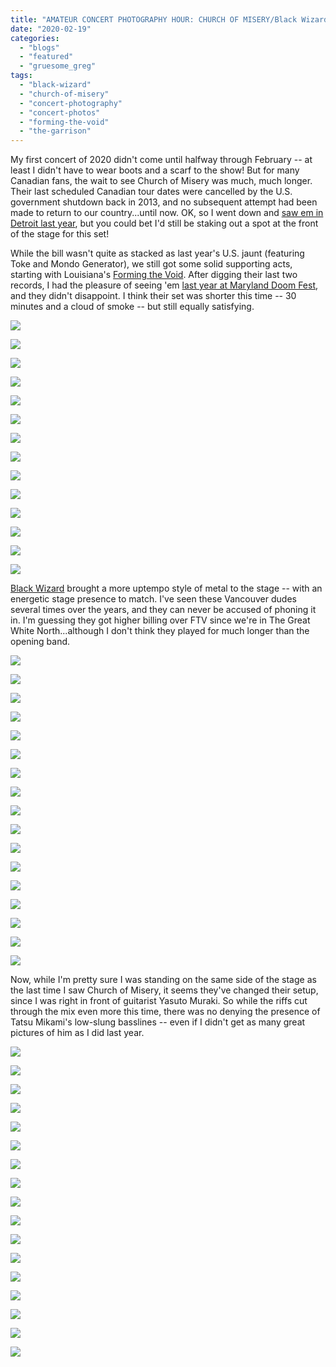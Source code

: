 ```yaml
---
title: "AMATEUR CONCERT PHOTOGRAPHY HOUR: CHURCH OF MISERY/Black Wizard/Forming the Void @ The Garrison, February 18, 2020"
date: "2020-02-19"
categories: 
  - "blogs"
  - "featured"
  - "gruesome_greg"
tags: 
  - "black-wizard"
  - "church-of-misery"
  - "concert-photography"
  - "concert-photos"
  - "forming-the-void"
  - "the-garrison"
---
```


My first concert of 2020 didn't come until halfway through February -- at least I didn't have to wear boots and a scarf to the show! But for many Canadian fans, the wait to see Church of Misery was much, much longer. Their last scheduled Canadian tour dates were cancelled by the U.S. government shutdown back in 2013, and no subsequent attempt had been made to return to our country...until now. OK, so I went down and [saw em in Detroit last year](https://hellbound.ca/2019/05/amateur-concert-photography-hour-church-of-misery-mondo-generator-toke-the-sanctuary-detroit-may-25-2019/), but you could bet I'd still be staking out a spot at the front of the stage for this set!

While the bill wasn't quite as stacked as last year's U.S. jaunt (featuring Toke and Mondo Generator), we still got some solid supporting acts, starting with Louisiana's [Forming the Void](https://formingthevoid.com/). After digging their last two records, I had the pleasure of seeing 'em [last year at Maryland Doom Fest](https://hellbound.ca/2019/06/maryland-doom-fest-2019-photos-saturday-june-22/), and they didn't disappoint. I think their set was shorter this time -- 30 minutes and a cloud of smoke -- but still equally satisfying.

![](https://lh3.googleusercontent.com/WMaRGSHnC0JvD09GsoBGLObvh1ZhuQOhKx6Q6gRxLYCtLVKeY6EToJFmn1FGoS1IKV2SosCIGeCrzM10MMYdPyzTAJLRAF4bghlWo6SvcXHLyvlvUM0TuC1HgQND5eEebZQzOgce3PPVk21fI9ZM17fUgUYHaFS9TZyWbxgijTE5KmWIWbfzn-LGNfxeNDIje7YAf6pe1d3WH6SkXsUvaz6yqRygi76y6WUK3dtOZ34GS3BIujxzUYouacyj1oqr8VWrqr0Q9GcpK0HwZiCaUbOWvR3AsdWTwdB55XPsK19P-cJwP1Fb-Gr3FizbFubos-DhTz2DjojPjkZVtxf4p1SASC5vixBtimMCO5suQjJ1_m15B-kTOMyXCfd6o0KZA3rr2V3NJdJKXyAD3I7IGBuRSimPRUKBAPiK3MuPcfd02JmSN2KBglZuL_U1C8SgioJqDKe5aXjTkS7EFtiq2LQxQadivKSFpa6vtqHJHRIL4GjeFs1-9lXO5Ow7IAw8bVR7y8TVAB13ES-uxixtKaXMupbzBb1Z0CxbXB5GUaEGgSK1f21Ff9RDNZ84rbfIk4Ugc72Z5AdU_XZ81axRXtUaMx6btmH5SKYwPGjMX6Rdy2XcBupQe8MonurRlHtx46ysfqiN6Gz8P9jBoReSYIt2C4_QTqqMAP7FbI4XuTDuWL77epzGmwUxxd1oB34WcmCkvgQLEOQt-Fpg1SmecbYP_tUQuEcHBh-QnYwLl-4rqRmU=w843-h632-no)

![](https://lh3.googleusercontent.com/5v64u7wHvickhhG2AcqOtXUFqG0F61YT7ldM4cn-NljmSCd6A6kOs1rM9oYxOfufqCAmHlIn66-ZfZyri0ZRGxb9JSqPybsogmFFZw3v0J53qV9YpZZMd5_ZbEzbg63dlQqxgXnBQc9NinxYHvPfHSz32U8q9jaL2Q_mY1Gg6asjhsQPn5cq85FwNUS9CD577Jtf47DtClJ1-lSt3HguA2RGmUY2T1vheSNoK2gljnra8GbKHwkQSR7_-23cPQLxdDWGkSa0fE6d19Ei3iymRptzodxNIHU_3eW9FbO3lHN1XA5Jq0fCsw_03x4MWLZ__-SJs3qMuDLzmMhmcf9GUbOnXK0OAOyanE8fCK9F2wDyOmFy73yKIRdIU_F6w9Zya65EoriO-QzBXiE6ZETWE5TnzJKb-9YpxIUbCLwB9vd9RqEbXAHtU2TKNTHcqvJflslqzLYk3nYZJozNTr8zJTRtsEF-q86etlHhS-6M_BwFHCrAWSXNEwmlAEdhlCY5IdmB5hEWOoIa7_5TUI6M7Z9-ljajO8LRO-4LfNjeHGp00zlRHVZz6b23IBcM1v3lotb-PS8nglIpu3exmRdr9q58ujLIJMDRHDDlKjBxkCisKgGwJGVRHGWWC2hnrS-BTZAVnEIPKbJAMm4R7PxjWJceLLBZy0zNayTPeVJ7SxopIhd5SVPDruR4G-_hgqsGFTg4nKIsHUTu83x6KOnyRoVPVoTNh5vahorJRw5qMcx8oj8h=w843-h632-no)

![](https://lh3.googleusercontent.com/1Qpy48SXS3vn1TchAyTR6kiTipLiL1B-edaIcoVM-kHpWsR4rSu8CtmicKa9ozol9EKZAJuZXxaxB7KrQySCqjemDERrFTnMPVBYlacvy1u_t67_T8dFjVDvGm4V9teaJnGn4OvfDKTfgLhrMOno6r7sxXfkTScjrKracdQFQKHz03YyXujpiO3EOYWjqEm5DeYE_bLG_s2-X30eCJz-1yYFflvi4pSwEWLnGYjKMbm2JVLFKyPqNdKQgrh73d7dxsFp2ubByodXRWOH4t0qSBEySYGc_ss0rQTIye7SQiNGU1WYBH5WGpptsytA4pSro6JeFufC_4jh20W1khabnA_etAXjscUxlzIRdltjjU7DQQ17WyJMMhiP53pkYhBTCkc-6WBDqMpeqUwz03WXNwBTMtfle1aJKCQZxINW582Z6xHSRauYb1q9AgAT3vjXOqz5Hjk-QJXGIXz9fBF667TAICQP8IwcaBCwhFzaDhATPpbnYO0DmTmNI5dv32CqmGjbobXvsTizWMcJIcESHw05jZjflZkvDC9z64J0gSR5ik_9ggo5UusoW57M71CoPC6sBIkiLOmS2NuYN0M07Doq7D9zr0uNbugHpw4L2DkiLMGNDb6lSXSXB4t0z0ejjzCjFokfuP725_-alv2ZTOH2FznFQWRkvqHbsOSSIx_voHL8vsF0hZsGiT_HQcz2OYI8zP8BTUHNa_LmQ4bhD_AQ2ii2SoCAXTO30RGz5SVDDQme=w474-h632-no)

![](https://lh3.googleusercontent.com/btgJaNCugSetm4xJ_lqqtU95OwOial2UVFDocZ2Wu-CeWh6ks-6sZy4_CYjRZgZsqd5RavihqM-v_mtwvnIVpmHzv0If_FskBKLsutnuNe_aJVX3PKdlFCgWmmbdfpWRAbDLhvbVKj_ZmZ2YZFnafEBx2FdwhqloVIYUmwSEAzNfnVDqUPc-7Q3Mzb4hTHp6dN3K_-KMxUBSTbxyAfIjEeANx1LvUbyFfggT2xXX3nn3fb3qnYGSgsq3E7dZl1lVlVnUTQttN_lWQUve6VAyNzX0v7itpPYhThMujhYLpE-Lt2ugHV3uj5bTdg0dEt4zBoRaDNchrZQbR0NKVnyPdkCW9Bpw9o02FL3CqZU9DElmrXgLtHF1rW5avg-UUwj6y3WCG8ieQdVQpJMddxiPTFUFQ4FQJf17vMBSaIspqKC5BhCFl84E-Sr87Lb5jFWJYBblghazu4fBttY5WVWqHgjiWFYSoF4x9R8HydbcuPBCJmXx3Z_r7yMwLPMt2YxNt2gSLJG9RrqVEZ3aEnpdBYXkvtDG5eKbFdgYeq4_IQvYymVPXK6ABfBjLWvboqR1fbgUCsZXtJ2KS4x6AxUSdtboeAOkK5gh15g3TEtJ68mX9S8k4HkybLm09ApzDzjNj0mFw8APGniqco7_4b_8n8PiNvtbCewuqrpS7tOMIqWRRFURcEa2_OVfWgAGXHbMwn6dYmlZzm4ETbNw_fby6FLMf5wvD94gHktD21Okzu2wOxJV=w843-h632-no)

![](https://lh3.googleusercontent.com/dqDb6b9KitkjwVHn9LyjEtEKrmf7lQJNNG3FWrfYd-tGHdGZsNe7XcxinQ3VM2wMSiQPV_g2_wiGVuO07VL9MKnkGqhqTZ2I7GKn9e8hDLBFdUfsjZl2pErJTKFK3z0G9CeVPNEyhhaEMWws-KLlLa4kp2dmQxPOlTe0Vy88_KbnC0j-qjo81Tax0s9Nc8rPaoJIKKVCXQrd081RMeqnxfMfgcaXllGSoYZfSYMCN6yp49wjPsySPMzgULoeVkDQlb_U-JRIU0sDhQRFCrI1LKJzFhJ9f_BGzMh1wN0J1QxwMPncWhEcj5HRCcLwzUTx_qQO5Whk7zOPYCWokTISPFLfAmBodC3ZXNUPsDvQi3spoz-hhRypCPPsjbAKU9juLbdg1b2TUGtIB375eWKoG0rijh2jCzLKnVvSXFdX713HcAC2nT5lhLLrDZ7Bur-NSj5mAKk7j8GlzANytWUyocuTx-QCVVcE45OGIntcVomSg5vml6gxjnTi1Io3KrvG5Yc2N5pzX0zya-1ZPUveAljhuF0F4SraVI20YmjEawRz1MMgAxM8JcYoZiRG17qHEv0rzOSeFJF2mxuUg4WpYkcsfo6GGcnHC4FHQ6aI3ryY5x81bM95XXcpZzWRVvFjIry0TOF0Gcmbr9TKMd4TJh6iVaMzNpLN5V6SD9W3lqOnl6DQZ3zY7C8zRGbnhI8UEEe6no-rKzDB1kXi_jhxzOv7LcspxJ3syFi0LJumX9RfkcYN=w474-h632-no)

![](https://lh3.googleusercontent.com/SC8SNbue_JJGmPEHlMkH8laWVuWdrG7mFW-D7r7FlCGsbxpTy5QjcmtobvL5PQ_i9mV3hguB5zpUhufpQyKYkvjj4zE4HYJ1HdoTia-Y0xxWKquY-lnuz4CqhV-eGsOy5COcaDWFOq1W9jY1lztODWq7f8eWru8rgBNsYIC6L6lk_nO8y_G_8oAThF7t2GEqyW8R5YLLm4hQrQtA09y_vaoFmQy31jeDuhu28LAnP69ZeqqmC8PbISa5oxBhU5vI__zGvzv-pOnmP25k1VQ8KTaf1XTycuyi2iYDMxVtkqG-5qRMPmLq1-2gR947MXm_hpeP9UoEfTica3-HuC_RdiKVHpUJ2IhFL7qsKFBQXzbsOVAKwSa5QNmdlkNECNuf7JiAWLgUvH7EwQKV3jv_Cvpl52SHHu8fejIRKtxovJjL-YlXQV-dO4v28x0YpEEyvbffnqhJ1Y4wOV9xDTQC1xYVwZg6tuOQ_xPObwHyZS-thIFqdSCAIMJxid1m_BPFeuEqc0B_z_e5yqfNKnXeWzy3LH48howRu1n0vV4c4SAZCfROBLv7aSIP2PnaBAgjsd38ih-7ycTLi0fPcOyeN-YFu8kzDj_jqJ-Wfl8LhvSjKvi_x7nBVMZrM7MDQJJQpdwtlxIHPpONbgbYySa-JytyBLsRfU1GQH3lCjILgt11wCPjceZZ49GePp0uC4UzHKjZtOrQeyQoFD1zF6SKMfAA9687p5Gc5UqvSgfn2X-ekkxE=w843-h632-no)

![](https://lh3.googleusercontent.com/9kVUt5kpWToQtlQJqx_4nRsYid_u1ZG-qVGE-5DyfZvkwhCn2_4fhP6hcyIeXh8cRuGMlbh0CfcnP-THUJJvjnoWXImeqGDxMbrGDMIjA5temDNcI5p9iwL6s3LpNkB4IFS6VMu-lksv4zRb_Ktcz5W0NM3gtHCQGOtZZ_THqP-XoZrK6qkROS4yxGc10JQMGTdFTqA9S6VMFgp0b1x_LHnzZK-YbfvR2ytnLUDzOC9PFoiS7Du60Ewyb8quq8oThov4A61H_kQDraaNM3og5tKg0EyTbR3EW6fymcVB7ugNqpzuE8gFzvT0KfWIka4l6P_TthmPlPe31u63GjeWKuMPuDDW5zxs04RUwDbn7w6Az9fGoop67T1gfdU2-A56GBZx2s3JNy-UyF76ahAcPU12yG8lE86Qo-PBn3YZY1TGXEvbqdtJwWxIh2q_xicPK-lR_A_CIa52MpNGQp3JNHVcd6ZwUihaYyS11HPKvjd7E6P-HlB4yoCr0fX2ubenOYAJZI1DMp0VG3Q_UhVVoefuVTKtVjhGBuWd0b1yhVrBmW2C7jjDazTxe6EnEbX2FaDi0-3uNs6NRQ9PMoxKMQDIftaVkwo8wjsugj_yPk96cVoNU8hSiKoa2tcU1MGf8NLqqEHqtDYvkXkayHGsUdsPgh8ozLt0PYAC5O7jT3tu-bBKyrb9GYb33EjHgwzdQSmQDcg3MWiAXSqCJNVdf8oHZ2IMsx33mMcvR4lqnstnO00K=w474-h632-no)

![](https://lh3.googleusercontent.com/wZbJyN0_VPY2-sCXnUnRCsoHbKbegvAMrWQDh40S8akOLyPZucSghRNzrMbIrSeWr7Deg5ATNUO24td3e3uT_NW0wGcVdfGgIcGx5tEzkLEk0UnEmzpFbKSt6S9H7rslzF63WPKx4t5ult-PbEAYQWczkGaRbTQMO9ZX_-K5LLlrEhA3czYM5IDQyFbzM09u3tl6K25qVq9CgSJUcZ-9ERLCMod_YPiczu2ZnjEvaeWTp_kDXJhUUrMM1fRG8PGS9JOd2xMc7Nak-uCQbVm3HdjgEe756l9nfDwjqrgTmuzZf0d7c4m-QY6Q_mWTp1i3qinXudjJcBai4Z3b7Z-ZbrVGR--CP73AVkKoYeQW0St4wH_bT2rDqMSGDG6eKSEdbU--EJ-E2PbLbL8xTkoJylXTtx9seUC2b4tSELkNsnp1iXTzHNtQGSOhelB3DD18-MRHCZXFqxB9cuoyrLQOsRvfvYDJ7ISRrmOJN7k1Wo-RXE5YPNq2yuHddwPyANv6XrR0K8QHpF_BBFD6zgjuoECLUHayDbLZAG5rZUAiLJxVrn58fPKurGwEPyRYg4dTIMNv-FrGGKxmAw4-8z9UAtmOeq183Pa5P1DZEHyAkzXlCjp8KkcD1hmHtDTCpljJoEia2i-yJmmT7FEF0RwhklmjRRKPdDlRZVFE4jC-LF5PJjf6JFgnNtq-6DRmhcYVeDLdX2-tyHfCzRC9jSdxO_M5Xtd_LIwsJST5NGDf54qskmC0=w474-h632-no)

![](https://lh3.googleusercontent.com/6HT5jrlmlWizbALNvzc5hIWqHSSfLcNDdz0eH36895uVYOQJ8kIEtWngItSvwAA8-ZNODX2IChjvIGjCD1pqFSvWm8xoH_NgSDYb_95T-cOJUU1D10Uyr0ZwBPm5GTx72wIEbTncMzNDUOK1z7pS3agaYGnNM-FryHWtKLWVXace8pDkmG34kV3JnszWZwIoy_JzVCHTik1F5IGlrqZZsz6nY9F-5Zun5RBZ1a1DmWOGNL79kxw2o4hVELil39GoJbaYd2_-ry-hfaxyJiRxDddMTPQ73Vk3nrFxF1gu9oiKVML99bm9oMVvyMUCANfXs5q-_XlR2G7HCBUMlSY-tOd7w_OksXBuC-gUODh-dx3lEh4PqIrsjPUSDPe5YmpxZiJ1NiFL1xNZDyXgrMTT1bUmWUMFJr3BqRHDK8Vf_f5l9bjSuaxsdDLVk9-FVvBKmZ89vQ8NBmrY08GngqA_quf5azBG3j5b_DJ17V48u5Vg9BGCrgXHEGh7FJYAgEGhYF7lpBECIT6gX5Ss1uv6aJTYPDiZmO5TIy2eYDAEUFw3mOX3Fsr3-mDrRZhRZCocwRy3xHW0sjzlMW5XwKwzo7MTddh0oB49Ykq6lKEFCen3DkMASh9V484Sb-GZ1Xatb4C4WB9nNntk5MzlReaVPjvH-DcFRTEW6W6jL5e5v0-apSx1ovGBI64we_stK8QRSUx_9IcaEe2sbu-XTNu2GXei74msjTsOzzEBAmOKaax0CMCx=w843-h632-no)

![](https://lh3.googleusercontent.com/7X6v3mrySIkaG6qTKz7fO2j4aSgypaHFcEbHJYW5sK_J2WdUpkNBRcAFalPHhlMuPyxAHuIMvAviWSTdi4s22dgzcvAM5AkfSBEBPcDd1ppN-0AnWBJ-eD-KBtMBfNPcBP0uSLHvLmAtJEA7djyEVK4XsAxr0ReDYSC0qF6PBZAzGRbi-CmXbjy7vXv8fA9meq2jceDk-wRY2YjTIID07N-4GqmtMo5FJLGrzJzV5mwNw5rxmlFe2gDcQob8m9ZUgax2SmkijS4uoIxWcQ7XcKPG1rjHXmeRhO_xAIy-BmsAX-n4ZuJ91iHlc9OT9lqHiVRXDDWlEtSAY3QGaxuCJKzKJ5IW6r1Z7gRjsbPgT-Yykj56WF5eEnRNs7Jbw68f--VDnoOEMSCzXt9C8VpcdT0868vLi38BChtbOjYsPyaQiPn4OIHatt2nKnZSlUe5vvJrQSiKLC4fb56FssclcA1w5-f3knsZdCw_KatzdcTzUmEkJDCgiqYgabz8d-kzpGeBgdhEgKe5JqsSdoBaKSn9Dr2U7rEMN9YW58B8hJ94XOB6k3exRmxY3xEFp-Vdq69u6nDftMg0EWA9YATiXA2yeA7AqnzM1-XAEf-40Lvps3oLlU0CLnesK-EPWvOuVrHIm17RraYcI76lT3GTub3jWJ1BDAgTPXHKiLdShnDr1m_aKnKYsc3zssezkeK3Hjtazh91L8ZqZ_FwBOlFf-_aYbgsK1tm-o1vzA0z67p2cWYn=w474-h632-no)

![](https://lh3.googleusercontent.com/uYWBsS9TtUB2fCIxsMnDJSR-OsIyVor5qBnTpQTXpEHXfBE-A2K1qN2iEwseg159xx4aoJJQYsrIiZYut2OTSXvCTNoiH0ZajPkuQE-aJKZ_2Ds4KCyd2V1ZhyrAMrYnHnZi7E6KAigiK5HV3koNk7Ak8BVb8SSWn6gs8OsEwTU4TvSy6whDQsPkQogI2puBWfypvwGiBHfiGyN_Y9J62wVRBPKkpFIa4AKLi0ttSnfmvah3IK7j5givQyegi9xgQ4us5_19GUTA4MT6RPgZXhsyEKBOVObo3AOfsG0CXJrTzyhBEBnehT-lde6m34LlvCE6vu2EqmRh9Syp3xOe726ZR4asjS6kBaojozXiVdGoC-6c60-IRbuEbPOd9FJynbmCZoMc5P_gTuM4_ZH6LzWyD1auHPnW6Ip9vEdU26-ygmcxoDItl9KFcFkU10mVdStX9Um-45fevYgPtxyXCvkncrqzmwwtWfQW4oOlI79uyPK7-qrciS3qmfS0NviqM5Lsd1BY1CSr92A7P0TVQfi_BuCu-MEFyqjrqj2y0OTsJ_I9_drhn1ImCt5HMb0FJaLgGy4tc7ySLginl445b74_wFJbT_sjcCrPWPzXkv0Chgi0U31jHNnDJHMfk578RS0_-rROQWd_Ylv8kPhYBL99-1LC2pBYonkM9z2C6bz-Gkw5ZIR2Lyyr3Zcq58qxEYILhLo-U5xnk2WubELyiNkRtFGqnuENVs88TYAMM64BaX8g=w474-h632-no)

![](https://lh3.googleusercontent.com/x0oMohS-mvSPbpwpBldq4Ek-lPm0GuNXFn3LX8sN0LPD0zo-wB-qPmeJVuxBt7gx5cG1e4CqNTJtZUVOyC13g3jsHZ7E7Q_1L_nxl8lZhN-VGjWay4jWRv6YBFH9-n4kGkqCu24AaobdqLxr90VQJsV7d6tnZuSen2YXGrfddo6eZVeTymCNUgypOQqaVxHsQejvFoeG6Bjd_EidB4_ioeDoLpxihuCNWODqwXYxxZbL1i-LlE7oBNm6zySXXb598oc8FhsSW3L4viTpB47DsRzWj7fZtQtEO2_EX_9Mqgah-hg3RfNx7CskdDQpgcilnkgGFfGnYMgqpJQQIyhOE2dwKIRRu6UCfXhCXqnncvB_r8Pgrj3fxTR1wXffGkEbSAD60MH0gWGWCuf_pcwKpM5dRkEiuyISH0I-Ocn9kzM3u4WKFJbBwcWorz09-pamVBXTZM9AXu1_-8FIN9NYNiAvjuG1DvCEUmgiedwDVH3qQ7ujgJFHMrSvk0vekdxVPUIZlzYnA9IqGo7KSXENThcHjZYBFCBtp4EfZVOT14KcRGNOAGmKLFFCn0WvTpj12rXT2ZzKDGzMCFw8tvYlkbHMCLjloikKahoHxis89vamuy2Yqra1HV62_a7AZPeeN0I8ZO5ZFPnO0JtWV50Todh4FLedrEO0t4AX3Pw0aCrrJhjJT9ZPry-lNOqjlKUQjT-61PBlU9pSMnjB1mpX-_Gh3MTdEGt69o5-8sTin9WosD5C=w843-h632-no)

![](https://lh3.googleusercontent.com/PREabpIDb61ROEdnlhyQhl-BnvKvr0NBl5gTfxlhEq4NU-5vkiJaa3PQHqofp5UwetvdmWPkVDx8aMer5P8vZmi69UXiLFlr6z4nWpGR49TcCuKhiXtR7VYvTnky3SVhXqbvRSrIPW-cS0dFwFuGKInPyx89Kn5C4RJrun0JVpX3MIDp0bYRrnMkQYHyWTx5qaZ9-UtTMjN-EU2-x0C_DeIH_KSg1VM0UMT-ZOSdZQufSLbZcxOYvGCkRjzoeMgbyCL2Q58z-AFCjapOcgtkt4kDHt_hz5k6JAdnU4xx2MbYEJEMQ4f1d4dVy97W9fDefSJjRnm023PQWmCdEVQXZUXbYh2WtNqA_5IZypZbGrK9k4Rk7BDKjOcaORwOGQeQepThQRH3zna-80G2ZPfKAg7JnmvqE4ti78JfMUj2s8xYXJDzhOjNzIykdKNS8WLm3Y4HfK6m_dh5qA7Vu2TJVdrXTd99gF_v-EyeLVDGr-1aP3HmxiH4pLwc-9kdBNNdleUuEVvG3dPJaipv_vwBELRPDzAyfQn_6Xh07l7w9zVuG2UC_IuBFHTTY6ZSvj1mtsICDmNU64s2uki76nkIp48vTkJ-XBLd1l50h9dQshYDFh9KuA9tz-NAhbWeuUhb5FsRzGttYu6gu8_OIaAf15YD1efx_r1EuuVBSQwGUGXhLSnAjiqkE4wUek-PH9k-2QzJwkTYQTCTr0XrS2JmOGzZYmpiDF5vWDazp-eUr5x88ugT=w843-h632-no)

![](https://lh3.googleusercontent.com/GvonEKPJ1HKxxviYWV5ebT47GLZ3SgEBKNBuXYZhdnPR6o635vJ8W_jnZjHcDud32PE3qja2a-g64k7ZDzMKWQ5XB7tYv9C7ez7rId5bF3VSNYvmPvV-j1GlRiDVPkRFHPuf0z3pX4B686tW0dIxa9cz7Pmo7Z2jxVc9VO6wl-Ix7-41yAGSzXeorzhe-7BVDaXk6iiAQXBBK2EzZEFh7D6RZw0Nd_LQLDCyGAsCgIXm-uV-d_SZCkK0xG0MSRoiKqofBY-InGeIDWKiXX0PdgLJubR8Oetp84VXAYz7SZuAm-pv-dHqVEcD2bwkpoiVLUPj1_o2Q1L4RZXTyO6bqlTDeNUqqnEgg5ow99bDVr4r2QO1HARqLnBJE_Hr4vatNOSv5FHkBpT_5OUROCs5xY5HAnvbQsWkOvVHM1yTIy4z56ZeHRcNJBE69CQDzGVIHGyD4bO6t7OXsU7wdzBIVUOt3Les0WYd_xNTjYNtFERYWFVpXBqvXMds18nCapB7_1HX9vE5qAYqa18BhR0RlhoXGFaYu9jG9NxxYNVjOyYT4s9Ut5jrBdUbYVXbCBL_XAvONpdO4DbM0I14Xb47IQ-78t4NzRwsnESumeLUN_6uQCwYyaB2EVfflhcVy1mjUkRZd1i2RV55FaHMqqnvOxNjYXJ7df7hB4SasVrBZbI_nyjyXiRNtTT2iUm-8nL-Hi-C5rerFp99uG427yw6AHaImgnirTEUzrKyWYCRb7difAhx=w843-h632-no)

[Black Wizard](https://www.blackwizard.org/) brought a more uptempo style of metal to the stage -- with an energetic stage presence to match. I've seen these Vancouver dudes several times over the years, and they can never be accused of phoning it in. I'm guessing they got higher billing over FTV since we're in The Great White North...although I don't think they played for much longer than the opening band.

![](https://lh3.googleusercontent.com/Z7P0e8xdcB2KfpamAGkqwMEA2PdIKTWC5IRQjbwWzqcNoGnAamPLQSf0Owj7kaACqk59DMzHN1rOj1luYWha51wswzxkuTItKBgz0vXbm9GDYZdSBBZwTp3xbrh0MjIbpU5QpkHmuQyusueQizm6MyBIZFIZqgeAKe8XJhFdg7fJM_wxi3GCzuaRqfELMkbX8E3HivQ4Qa6ZsAhpAyGfdnq-yRV6Fk7OT2Nbs7ELDmkNAp5MxMhnZYIzNBkga9P88v4SqDRHPThzxyvFo9pkxXpBgXxK3MzHu3R0PDjil2KW_wfPmI2LsuAtROoBhF4qBrv8P85pEFWFTHMW3y77bI_SVGekRUO9KlA_cPn60hRZxVD-6Eh5mgix4ef5aV7Ax5lWcN58oIbIGPySsLCIdL63KwiFrkF5shIAGbc_SpDBxRQwYYNoy8LYRy8JRf6cFA-QfEL--soT-pBe-XdYCmyZBuZmtFTHZh1R-nlRLnYiXkuczStweldDc9xEY_n_oFNQ8hp9PS9O1XseLrBuwk2SFTkTEc-1VfMEig2uu6ViaK7pu3iILvfGVlyf9rNpH7NbBvQ9K9BUOidkxlw2I36vI9Lyco4DlCHJ6MCi2UWJAbiLMdv_LbEqACYmCMboWvRywlnLuJlsQ1Y_f-x4LDmdK4RmSCaZKlEaoP06Ct1aR_7O8virDaYaBZq0uaaFC6kOez1AZOeOFVWgAmns5BceXeS60t0mxqy8IkC74YKd31-b=w843-h632-no)

![](https://lh3.googleusercontent.com/1cirHqX2krjUL68aNIcZvqiWzpMRdPwGCkLjH2BVTWOtso5j1SwdKtqtmSVrP381nM975pS08p7zN9CdbSedLdv-BdKzWczRm4n1hmI22PXN3pkKUlr4paIP3S1c-u9AihsEk7M5L3X6I-QMkJXvAZybbGOnAjrSKX56tFEC6gYcTPdtxhrcdMdicdzSoXqRJhweVwq5JGTRt1wWoOOLXYA-eOp-M54gcJdV8JDZG8DnteEgM2aYVc_p2PhK80ZmKvqqzqUlJcYEwkXy70ADntbDAVw73mS-NRvUpjHS33ochmHCKCMzyKH8exFBTb8tzvnd3mwHpbl756YL3euUWx1Qx9Z69Rzboc-eVK-Z9Hp5z4ZGnPdTxSwEKdupyB3DKvr0H8wNuxyPCsTgsFCHufXT9UeOY0Gqpf6aP16kwov1i-uAzdXFcb1KrjjoUrkcdMZZ34uzl8PjPbw3cUB_11LiS6lUZT0v3NXh8kRiFNk2INYPbPf7A1m-lJH6G9KrPxdEoicOh5w-zGnjcnI9gqobQtNoWMhPXF_JX1qzb_sX69Fr3oK0glgtGfFPHHWZmjIGO5_vUf6F0_RpnvJGrsywHmjbSrJhdbOyIPaMFyXAzGRCi4WILtDZ9kdmoMVF_pq0ZgcmgQx4UvsuK4sMbjPzI5IinQLLwlhE1STHRCRulV1RSIjcNVaG5tXnIETx9Pi_vf0Qnj_-xxoMV3UzzQltXkZ-ohTH3tiS8THS3QRO_AOM=w474-h632-no)

![](https://lh3.googleusercontent.com/-cTMmXkPRNXXeu1AL77MNcJMQlaDGnd8tYznQtvDff_A5ay6XVAbbj08RPo9cAyavYpmz3hLaZc7RgCdd0CfEbLremifYhIzGHTtRHHoqX4LO0VYatwTr-de1-XhyICjlRq07X37-Tzfy4U5mdUtt3D69lq5T9A0977rx12lpEz9ghHSRGMlW_VRj0hCMqSzZUy6weCEbcsadAb-qWCF4RRnPIn3k2E4RQep_tqonBPqTNs7fTu1Ta_YwnXm167UwCRHqjY9vBnwUcLhqYsBHAi91MxE9df6l1LVveTz9Z6rOb-rxTTblqtaEbCqwv9TQ-Si6aaDJmYOEYPAht8ylXrD7NOfI3-7hSerqX4n7wo9ltEzjhYWTh8mDYanGaJTtm8gWblUoy2exK5GP0lqt4x7PswvEISuBoZUpX53AyJ8dEPVWSRlTkLSIAhuZIBOUyhuMeZTVUfbPrvzhUHhn7QTls2GSYexHe0e6tZkx5hE7ryZtoc3uoByYK000iUTMYpIcOVvmanHkgW2iv0znw8bakqNNE13o9pfzqCYuNZL50HPu2hBePCo8pOUen_wm4yvLPYLPZlYdcW8T_lVgxOqh3IZrGAApK7eA_KuGRWY4kwSudNAz-yktOb_J7An38hdlcgM_xzpVflnUbZ7oSYgoW7EyQs-5vV_jdFh1WuRRnOmqOXgYUTTUipI11CQZ1AZ_qO0PzKWUHWRtt5UTVqadxo8ZQDXvgjatyESxh7dcGuM=w843-h632-no)

![](https://lh3.googleusercontent.com/_P_WrdidhZ864o19ySNe7-USjLg-AEi-Dtqv1cf_U-LDRQi1YgFAOT1-wJOX2rA4pSZzZWI1Zh005iiy5jBfssonW_LTKsJalem5D0bBos-nnNPGNPaMQnIEneJVEt0POw8OTFM3sshcxH2pR1sIhiRfzLdHLikY9BXPH8kGaoKUgcq8Uwk7ElRVf68ZIYQNh2GZGw08qBF2TLSOEwSC-AvtIiYJS4fQ4lBl6n2fk49sBx6UHEgPTUGc3zLiEeRxAlVOC91fPj9Jbu-Mf2I4ykRwkz7CETG5ojHs-ykhVbkQ4BEkk-hHIlvP5XeaN0W_-EmXuU0vDcwwvazXGKRXz3lc2e0Vna0JB_hyuy24pnNvKFf6zckxqA4tR5Iwl5e3oGgTn370vmfY5DuEgu9T8vw35k9BEV9ZI0yEzoV3t49PBfv3Zuf9J6vJ1sH2pyQbfKoPqJH_tFXlNupdlSe8quSpZDkX1Ts9RJR0CEy3D-SJB0cLH8UPTqLwnUYaDagqQvhWMplxjYbCoKzaUnMB5zuI8rPPTTN6CpoxyEkzhWgOYaoZL2ntkKGrCs_7RZyZoS7ZodfMY2DKMHGcQ7PpRRHqLNrKlFN3htEyUtU5qar8n6YCJSk5TwWaXGQwW1zRN-7xteBhhQwjtoSpGqblhILuCcxhwrCIwHR8Hy8AzmQizzhPCnl1-3BAllyDP5ArUvP3CfolWRejqqc1q24cEJM6BDnpBxvxYJsqYCPrQ2RxNhaM=w474-h632-no)

![](https://lh3.googleusercontent.com/nZKs56_K_jByXrV4bEOtYINfowEBq8YgIq66aKMDT7w0by1qWDDYgFIJvynLTOcDKX6RwjHzUuvi0WQB43Of8H06FsbnHZQZipbEkfrQn93BKmSYlwYbYdzmCWTXPCi375F9VU6L05me_evVxg3JBFmyIp0pdNLFMP7_7b2Y26TrWoFBsvfXcMLQV65DG_vakw2shEUqWurrkIhgtCRgtIZCAykIF66moW0Yi0vsdNDI23PZo2TNCnbmhJRPmnJe1h7QWNcG7QX8-vlaQXCLHo-moqchQSIlI-HcmZwDkDybudH5gMEBlnfphH9RCIbkKzx46RyqdTqyJDOUg9m6kTAqaQmCebi_SgXyZurj1qTc1GRemUazeSNHRXGoAHzAWWmz-ie1E-KUyGXrSn4ALvKzDlwHDHspgAQP7TbEM6-1_g6qlhQfhIc2rCIjlkYSedK9UttgpGurq5MRtfHwPNBWd7BQ6rJJxcLlmYzImEI3LrAG2eDH0FJF7e2D9XtFgRRqAYMVjGtcnQZcuZz3mEbY-Aj9h4qIL3rEEL45a5LCNXMG9OADCFTVJ7WOLQ3mSy22abOk0n2VSOktcN86pviSSlxdeiD6mzYJmXv--U8djKtJECPlOhMLWhMnvgsj0B5kQPBtxJO947TNcEJ3mQ4D91z8lvWcXCbARhN3qUoKfq6p1CydWcKbKZzt1kCLnwLEzHwf30h6aAVmtb4bvp2GWISyp6nqMI5UxPb-P3TkJmkF=w474-h632-no)

![](https://lh3.googleusercontent.com/Mjd_CyEy6dPTjjVI_S6YLdbioqudxUgc4xuR1Mg5UfvCNr2TwE5lJdoC8J2Jx2UPCnagDEl4JqIo_0dg_3VqQvuWLC2bRUVAgkEHA78ts78w5Q7BL4orlVAY9-GGVdZxUBUny1yS4rB5LTLJhcv_BRYPMKQ07gIiozByvxcqQrvoHgZg9tWiOtv0RmPwidoaoEqkaDW-quZfNSdn_0R-HI68ZpDlHe4EX9YAXVqBAwneplw84w_-iBOJOQVNvbaGkG4imgBTBxGvoSyKRLaBjECLkCLUd4ZvuYHcQlnivntI1VeaUUEjdud9YHUssnk9vITwF4E2zHv-i2EDZ7L1EHfdVN1oL1Gpg3mmfR09xgrtLZhO_ycrL_0PKTcNBFfj62_R2_vlqBo2sP7jTkdwt6MHsGD7Fxbxbh0g6hbVEIyo8SjCuW8tfiNUSCyy4sBj9ibOZQh1KUy9st-I88FB_5KuuJ-QREYLhdlu7Hj6rQEBGm2suOOegUfXDsZ-3DfQ9P_U7QZZ9FKxdomkR1y8SEGaamdiwDQ2kYYJNi2j-zk6l_IGYFiTkmyWKZOKKpRKR2C736HbhO7KDMQdL6lwVPJAHsyXppd-Un5mFQkeOkrbznrqhn2b6r8rX8E_mMvPYg-Sy9zmymgbopTjO8XbOMbSKw7XzCZoN4WrYorHTjal5l_ayjlvKjIw8NZcj2dlkl_PrQEKvZvz5ikxOuz6ZxyRxMDhfUV4idFmh04Qf9WSuxv3=w474-h632-no)

![](https://lh3.googleusercontent.com/IUoTfpgN_L7CvobTpKIVwAQRVxnjU9nrjDUG08vGmO3-Lm-fmkOB8Q8yjfEvpSe4aoCvEwW-emjyeuFIBPyyMvqupyAFWQ0SAOOibv_wDgJh6ggpi2Yes7rCB3EwyZcapzKxam2QPoKMQSmhcv3h8rEgBXxmMze9RMADQvJwGAle4v5wQkhGYAdCUgQRz_kaaJhSktVVucifH3DZ4iDRV9uvu1CdEuRbzr5A6JTapRWAZhR7hbgoIfEGUNCDK5SEtVZOzQA6BNa65xmWW-zdsf2nI8DmwgiL_Cx_b0EIH-iYSiluDE28Dnl5Xc2IWIK6ILUFEJdhTI43m2fHimwyZgXQbNEjryFFzQqshiM9vTQwh694x4twz5Xf6o9LT_qU5YbX3zlwyRgsMU7nNG1CgzjNH4TdY_QQ1KHm3GciOvQQllwOwEa4btMsUZoOmOeoGlJhZKmlwRRTv-1Mg6VwBrOHAk7WRIqHZnSvlmUPVyed3VBaIAtqSJh5hjpmM6EEaTj8K6quuiopDHHnreZC_v4GdonFp63VOeMbcyp0uHADppy3hwmJg8DSVjJ7BR-QqREOiRA58s1i85WCfxYI8amVAqqxo6jIf-_vQ_DtoxnfQw4DNXMpb7qvSEGzPL1xF7R1d0cvrk5PS9JmxTUSATAnpSxAFEbq4R9DVeYXQFe_7POo-yYt7H3tElVrlT_BSCrMrojBUgP2nDGyiB4TBeJIlVBSqmmn5Qe_7rRVbEhu3L6h=w843-h632-no)

![](https://lh3.googleusercontent.com/-EhfgggV-eZrjFfyXBguGc3qN493Xqst50PDOZ5q5eVjWLM8zT5vaoVdNR-ne4Baqgvac30l_l6cw3DwhJ_tjcsgG7t4wYKdB3NqALkWJlnYcww0dTEVWEjOmt0NneEUAI-mUK6enGpTsmlq76LBERlftrK84Hd--qS-SoymfOV-qAyGhKjtfln9lJWNxq25O0xjThItb95bZGc9TNsruV45cjIpTVMwoqIRDmyRc9TxrU8ygvBz9nErpGrm19vZSqDNeflu430_6YgbGqNVDcL2cfjupF3fTX436MUgsbx7CaPkZUD2_5xKeepogcCQ7Mmr0vab5iNXe0g2gs3lvzXMUu7pflxlTSoLBpV_EqUnu8eI9Y-O_c2ndj48F4kH2uXlsslU9dhjeO_Ja5sjyTx8ppsuxjZAE8xA7nQ7nXW1hmXbsMtCzp7WQZnGWKrMRJcVA0C1L5J9P2lUT1dZCjXdCOY8-eA3cuLVtWE35p0MtVraBTuJ3vmSMMY0CBUrLSYPkRLuGOb3PNtDEAVGLG9E_BlgwKYeuOmI-bNUcqo0GtcabcTFL0JnRQnGaw4khjS2alrY5z62WnEP-T7SD89O1QW_G_cCf-vNP7oxrF8jcSqzI_HpT7in27wxnXxy6YIcKCnQJkRhX4yDggvb7OE86vhh4tkD1_8Q2gsa0Wm3MYDmSeYmr21nPeVi_NBr5w_3c0sTFlp0E-Z-GVTlh17fniSvDpKkNV44_MRPrzHBXzLM=w474-h632-no)

![](https://lh3.googleusercontent.com/aCSkfRSU5ajBDzeliazaOy5kUI1pxnZZEtWsO0APxkGcwa9XTUq0FRgaSxgH2fBaXIc4uGnGsyIn3Pz2x6Rjps72K942aHKq0DA9J4Hzm4jJtL3wEz2yCbnALO0aoeh8O63Xu0gWUETr4LcO2FVlbc3d22ffzHgFn4sP_DRnjg77KJQwWpWazy9KrPqtL2r36441d56hjTR1Uezd8x7_TnSqbe0tezS1OH5tOz-nXYz4PSrFY3xolj_Mztyv3F1FjlJrN3oR6pIVcr-9orJwmzo0bHNe-zROS9mOP9J_PnYP0K6lcS2J5XmLG_aGA6w8daA-cBByORbhWt0rriIdpdZVI4F756KqLlx_THOwzaiCXeIuHAKbEuXWgPKVL4MYdoCiFvkwdwUoBCVIYlVlO1DoXfhLyyGLRd0J2kuz9i-IPSSF5DmFm0W7-avVqcZLKZBDr7MlV1FGEeWslTD4pSnadPsnFoTLKGYW8vLLYIOnxB0A5VjjRSO09aAq1zm3DUiK58hlIltxPcHGN_Z2NbeUMrMRLbKWJSTqF2amQnbygABiow4vXzvnzobg4CsSdX0xvhiFgK0HcCaR0bWgSS57rHcRL-tUcJHhu85VYQbqkEP3Lq2ni6HCh1wsclAGFehhAxJKSr0hcDlGwTzzLHDz05ijDTAHMJjiNjPCGwMZoAHYPTS9U-vx4grNh1B9l2mo9wZ0bxEPqGmWIhhNPmqPg9QPQjTxKfWsJG9CC912tfZN=w474-h632-no)

![](https://lh3.googleusercontent.com/MEOiQqhVpEHbF-RieenV4uF9cTZJ-Mo4JW0O2wjErQ1bGcI6csmzJfn5ISIWFglVw_L5U5r_vIVBSNjbIIF8x5Y19Hop92DsCfkz-nePbpkYbnR-f-43q_eGIpVkn1QZkpHkei1s7r7RacKEVzvppt43BNL9PcvNrLHx2SxqN9o-9f0QaHpur_iIizaIVH5iPZkHaLh-tL4DzyPe-kCsCdFLFq3eXpGtGX5iRpgcUNPsRGDOfx1LOuD3xErLdQ2_3wpGVg5lrfii_DRTyKQT_RmX8FNV_kHHQiA_PC5ouLnVFQZWEzfF1yFq3a_DUcB28WpxxeKhAenaLoZINLX4W9UBGuB_IY7tq6SXX5w2xATOz7PnsY1W_RGtQQ6RJvGb5UE05dJLPE3WpTl5mo-dD6-6K_-mCzWdrTlacxYpl1KtI4nHU2XqIoPJSDym5LBwXPHuneQERT5Ql4I8JGiuKKaSf_Gb4Ssoik8ITmx7Cr5ghG55sfpX829Gv98tGHYtLa6c95i1aqrzqQwT_1jfu2jBDqyySLFcyns-MXmuwXznSAEn9gyaz71c_hsJKBXxzyngBL1Vb9qOzrn56r2KrPHU889VAGHF1k_57mLlqYnlcbZU-A-8opKbzVZIU0yxn8Vn45yGsMkdRzBmQjgMIIY0ShcUEFExO0z196p1EDTqTDp3pxuCvWnZy4yNF02hzQsSEKxWoEcCcr4Qa7CPz24CLCfY1lnqPU7sUWa1WIpW2c4k=w843-h632-no)

![](https://lh3.googleusercontent.com/0x5h8676aS4KzUehzGjSArRhwlypHeNZHLZUI50heWUqV-sLCqsCGH3DB2kZPol_itFFMLDHQnp86YxcRdcJyKQahBVqUe4oZPBILFjIp8vnQw1GD6-tJVmFi8o_02_W0FZLgg88QZgmWDn_ImjeI0UTEfDeD4bWFI6qlHO7snMpCp9zTXmLMAcc4UmYpED0DX6-dEy9RJUStyggSZWFDlMuSb-WmynpJPzAY7cujv0L6i6kme_EjQ_ALxdQuTBTXHkg9EsbWNBMiF4VC-HB8-EMFYK8dpwHyMahN5D2tv_b0LKGCh88_DhiMO0I57Xv7vNt2sr2zpp-drJrQAyAmqmHufk1CudD_Rr-5J1sGluW23bMRhLejcHa-UEdxbbhXetGn5kBXhwIDNWoeL6k-E0yw_mwGMV5wCbdyeNXmgt4s0KpVOb1_SS3zwjlIq8jOv36xXN3dptzaEguky2AftozfJTYJOCi5_shxn2AFt2Jt4S_VLDVUp8g74evegqrPXIDlnITx3EhtOLgs_xq7JFVoZCOsf70wJlX5GqYdJ9BzSe6fGrplkZk2bdJcivLulEWhnLHpkaVVH1w8rZHR23PNWxW2wtuu7VSA6-VIf8KVCjEMhHuWBtACSjMGCavxXIq-JBo-M6Z7fxRzGYXPL_O3yICQfurBlJdUScRxxk0FK1MVMBzyMQis92XOlnIJBtAd-QdaxCQXNDMpKYb2idtRU1yfvSMoAFKO7_lpV56WvXY=w474-h632-no)

![](https://lh3.googleusercontent.com/Of3WJ-D7HtyRRyDtbLfzYjUkKnDlylKcTCDSeUcRJp8qV88kbjLwr5ieLiPchmSGSrkj0H9ISsm6YCmTcV3yvdjcmGOSRHh55F9OAj8Dl6zsjuzzrERD1Zi1fY2er94fkjiBAVb7swezp3w8-q0IgEXnDyY2kMUrG4onq_GmQ_Hhkv56sRbips5oo01CObZwz6nQfYhuwAyCEuoz6p0wKfCx-XZtqLTUpTwtFwhdFHEpmYC7JIAI8D0NW0TvXFfCqIZxvnd_sMsdEjh_ZXq2NLdrvz9WT49TSXt9ATlUJyBwsJ_9zrfXFVbUKdmezNra6F935ALTMeXlZHCJtC8V5nPPsAwR0c49PLb6dCVhRn1C4i3MLF1GwFlf1atNo4PAm5Yk0vI-f6NhTwTjqqipPI1iRrtj0d_RgfVvx20mbfH91p4AVS6hcYpbiy9tg6nNiyLAxlzztS4r0at_4MGfTTwtPZxBxwCw92AzfyyhNwbaG7PWyzQi0kMSQyLmuxwJWgdNtdlCDxe9JMqez45URv42s1SmitytDdSXYkL8TfmqEiIopiyAKchUmV-8Ts9czuSrt2eP4cT7c_UyPRVdWGhlpjML9olkuWdl4dbvrAMLL_7UE_uyiLzD4fFuq2bOd8eq8m_Vl8GHSg0OVzcO9C5XKr6DzHUM4U5j_f3Dru4vR1rgI3CebV0iVuRK6M_jZ95Gom8i2i_f11QITNM_ctAlhFdpTthX7DLMmpK27pAOyYF4=w474-h632-no)

![](https://lh3.googleusercontent.com/X_pFiQEPYdDNDsfCmRS-pcKVujPdqKwnDeRa2b-gPdvoRwkvC-MKK0UofWZWDxPsnBftXg7jAVWRbCi7tKOuEtTECNKGpbI1QvjzewP76Xvb_-Ko4OxGiBRQonJqjhyvvuaYscP1bbS0RhUFAJfwO0xmTx-EfMxl2vtpfR106V7helFzoV2NQ1ORDc-bOVnD_aQRCwoEIFOOm87pBHXD3Ufyb8Os6001YZ_ufqkCOxdaxSCK8_uUZPq8gqm8z0nKwSyn4vuPHhlDafG_-vDZG1YtATleOLX8RjpGLTgkHJzgd-vpQRJAzbB9k76QuAW-CfTHUh1KrEz0V29Q0W0Yy5g9vK-Ujqbpow2cYK9e1BKXTUF7xwD0BU31dMR_ohsIL4QkMvy1a_ZYqhNtp7IVpknWYY_vgrFgyG1PtHIotJ9u_Y10ANzbOsl39eQzzEHD4CH-4WqcGa5uTQXL-8QAKidgJQuUJWYTwASbGNmozAURUvLJ-ze9BF8Xi4XW27tKD7dDx8PE5pNxtPrboGp0n6crhzC0BpITAtNAyrXWj69E_oaUnq8mWAE_rGzLgAepF8Fr62aiigIs62PWjT0_krc5VymTZQp_HhhRvgvCa3O_1679fPH4cg5ZD_t9UdliE3NrKZtmjEpx5GQdjMEhduGEJ47IiMuSTJyQ4LI3B6PIO9545NKRXoltgAT7e1OxRDIJDjjCe60JlT0LZ4D9S52MCDj1BNfwKPX-IAJf5PVlaAtC=w474-h632-no)

![](https://lh3.googleusercontent.com/-LKCb8-vbFkboMydCHpDUYVXLjH0d_Yx3I_BQCTIRBjpin_8Jjp_KAyHGACRDGbNs6kw8KZJAcWCxoDaW1PLv07JF9sqz_s9yHoFzM6tjC5Puckilks5ral9ejYkDX0mDVajAz3lsUvDLyoGdU0Kmc9A4A5dnU9t69sCxhWW2NganYJcJot1idDG-rcMPTV7F-XG1k16THMObqf1lOx-DS0eb3jvx_cvoVSqUp5XVq9aw5Dyp6olsYDjAa-IKRiyodQJ792VN0qF1-tEMWhzsYuPvC-ztnm4Km-cUs083SBkYdtoGonWOrXGG7rk2841tFXCPRnzj0bJtOKPqgnCIxilz-mN5FYpgc0AGl-0rGSU2maeUQ2xMkNlwIhBQNRANcQ9aFsl9mvZkOVl0PAr3bsw9U9PrdmG6k4F3e2k9fD-H9QGd85Teyd4KnszCFsjIJAriKN9eQBrLPg1OU5KaR0HJnBF4IH98T9sGKhD8E5pGDJaZZKfw8xQN4H76UZA5ZuRrk50iYV_DIv0VzU99skeYGJLFyVNyRx8KaCvJabb_HYwQf8xdpv7JdV8KjIOVE72dRIADFDAKAfjfKZcDYMtHMAgSq_GbkBF3nGq8wbSdCpQWC1-4GxZh6kIld5z9y6iDb4aYX-kVBrbgsLc6OlcCJIyAZ795JHIpA46tuDtZyoKUV6-SNj7mnkaj6c7VDV6hTsgzRp4ZZQvRKMa7l0Koh89wf5TG9pzkyienyaq72ct=w474-h632-no)

![](https://lh3.googleusercontent.com/27CBsdvHUmKnKZ85NONhG7yDV1EX-rSZcKf6kPen6UiwtafNaMjM2CjirPmB-UgRFPEwidKDKg2v4rChEQRVg2Z7y1PiPCMvhjCpfVtt2zHB6J4eTmiMszFGkLGXqRTzUdpibC4gwLXQT6HkwP_0W2vUEqGlsx5H0jZJ_60gzCRmX7MNOfurUYMCKtX8tiBeGJOY1KB_jH0-8Sa0j0PK2Lix10cRydo_CCH2H56iDiNsxiMPuHK5JhpKjrpXt-8w9Yhn5S9w99saLcXvLJhxd6oZ5AdwKTimXnSzTKKGranOuShz2LoqC9HG6ba82WRpPSK0RpQNzZv9i7xtvrcl3Hdk5mZhS8gywAt2-VEsZ8rIaSr3F-R2X87CpNUqjwaiO6dDqeQVjs24-CDnheF4NrKolisv7oSN-xiU47btdhXD4etJsL5QlGyEGxvYz3b7qVCHD0jK5lOVZe8K0BIJo1EcYG4Dg8cvhG1xc4bKAyK9S8G8Jqo4lrU8CKA4TchyU58j-nK00wiFa2ECQGqJSyGhl0VHV0hxmNmSGE6gDv59Za7-5F9z0fich87Es_vqTnYZ1IYpRACUqgQjq0YgtW9Ruf-nFKy9PN1BKv6UsZ5O9R6CDkdkjg3n-yucS0_9kzXrVTKJ7am1ymxxANhp7qIeekzQ1XCgJ_V72EGzWQZMrH2xMSy75o72JXnJcWs3ZydB-NXmEmo6nX6IOccHxgQihSi1HYyIvXq1Ochit3lF1Rtu=w843-h632-no)

![](https://lh3.googleusercontent.com/OBjIxzAKvfQj790-0Ndxq_Hcbe82kebjAIpB70frEhmYc130-ktfJuqJcVYBnztox8Xdo5_M05ZJClPQ2-Y2RmQGLRrcQlcT0lVepWY5y0Y7PP9ytQpVSI3ICFKIr7rUXNtAmaKofLj38xb-ilphniE4VVpCjMLXGiCLQ_wkC2hA5qBtTBYK3eYUDPx-7V4T81PMmDp_aH7KrQqvzwGkCGIaORh8iAaA1tGenSLfUnPo4kbBdpRIZrxWTsFRcK6i5hEal0rWtUWsmWRZb_DSW0At5zpAlow56b-a4P8_RDTgc0LB6VXokxVlHgJZQy-418P3_4TIMLp5yi7UiT6ePIL6kEOvlLP02xx3mGh9fF6BtmN0c_69KXpdiwXDnQO4kNho-GnCIronuCBdZJdB3GkPx9IIz2uwrtpfvmQoQtACyAteSw87CuaIZZjEOrhrW6H36Gen4i8R3xEdfU57ltFKParTOF9XiZyqxtj9XRL1a7fw-9S4SS6EaqarjQI5yOjcHV9_DEOtNXNwhZMiQtErisHXw3U6Azq6UMz-fEazWs5L0AVgESB12gQJxg2aECfz0cL8Kc7-d8sazzvHMeuMkBWMvhJ9gFOFp7aLLuBkWuW1zhafSw3BDrD7iTlwNWf_zKJ6Nca4kCX2xGd7utySj69RWOJbikg8Y9rQ52oKd5ueJayO3QunHZ_gZ33aoCBqvc4l5jvGaaayaXWFeFD-PXK5G19w8yACKJ6i8OQ5uLS5=w843-h632-no)

![](https://lh3.googleusercontent.com/0IRravhGkJ2ghBGbc12eIxi656VnvQhX_7ZprWBDsDGb867yQhshZA7Hmtku6DBfwjNnOsFetp4mCv1AN5Wj1Uc4nxlAshFJymMJQ-QbvPe4EcOc3OuQQKmkSyE883-cmq25q3TkAuxINLuCoVjgMuhGvFRwzf8w3K3H7yPoX-M4Omb-JwYVdku4bNlmD1IpLWDH25nzhFInnef6na5CcpKu25fji6PthArHry6b2B54tMPHkS14IBERe_6abtTIzetoiV_IuFw6qelmdH9ICDBz9kByRJAy6oJW6JqTXrMdg7NDO_1W42FriAA_Bq34c9rF3WaWYqdPzK01t7td1ytHtPi-VvUezMQyauVd74c768yiWWTH2nTY3COlNt9opk5rN9LqeEcvSmzwcyxE1o3NQ_zJxw_6c7K1d-DMsbmISuCSgbzEX-5mMdGAiJbSeA3zLJuChJ3HJTqY8t095Puo9UjsMW9tgCt8E91Hs1b1z0woIDnT0kJSxuj0N5v0Ageq6bnV9VlHeMJ4P8yku0d10U92FAoe-8GY5CMFfdNYljgeS7Mt81T88LzMnv-t2yI2ClJU8CgrfGw5kVoMmMaOcn3fi83ute94QqGpDVwj3Epe-4HQ-Pzk1OMJsp4-dXS-QLWe4rC1-hfoK-LGk21hi6Ku6VPDRt79ZTNzpwUJLfKOux8RvzEGKfwr3zIHo5NJXsddgdGJm1YpaBAW5hQzUfG4plQ-3_X_PZIki-IozQoB=w843-h632-no)

Now, while I'm pretty sure I was standing on the same side of the stage as the last time I saw Church of Misery, it seems they've changed their setup, since I was right in front of guitarist Yasuto Muraki. So while the riffs cut through the mix even more this time, there was no denying the presence of Tatsu Mikami's low-slung basslines -- even if I didn't get as many great pictures of him as I did last year.

![](https://lh3.googleusercontent.com/wn6xrWgcCvqefZiOPUfoLuodIOKI8Swa3W8WvQ63HWnYhDaZYSjGvs6ckKMtSCWVyfr8OPEHRKRMqLK9mSRw2CG9JDbZuH7HBf9CPHNi6RSQPD52VGbwPF6uCObzsxfjl-9SN-gEtv2GPBpwZWpg5fdo9sNW6liilCY5e0qZBils1_Vn83mB1eUtuGbj-KeDja5oNa3ClHiKipZ4KwgNGlRcaBp3t3y7-21_aptUbeSHdP8wl_85-oLh3s7ebmcMEoe6jdAxf7iH4CPM0Ses-iayPFZzCebAUh0ZhZo1obpJIHu2yYNDLk81Z2enuFclx5itFAdWoFLLznZDDIhkcC_WD3tNBykjBgVx4lk6Y7dHyk79D4UfrsuR4gmH994ifIle7GIWuKGjBJwxqx2phY9sHY2cltVcw1j-f9xswk0ONf8CeiH4TgNE_xjlEMmi-UoEIrjH3i3JFd7FdPaym0jzuaxh-hINxn1OvqiKjDiitJO9KoRBqZZOULe5t-InnR3k8OCZoaAf3gwAWoy0hZatSx4qcol1pf3X8mMPBir6r8xoJT1rwnlUVq2cOhFdYkj8oaJeCIkJaqtWGIi0JvuANltkvtbAvMyZrqhlPK3Kpbd4nCr7DFpjG5xBtESA3br-Zh3_mZebIhBP8VD8-jGiiH29GP9juXyawTVC2LGHdj24VuUEKPe0B7yH8e3BncMCH_IjygDxbcy_NK6TXp8M3lJhK_1dE5ZwaHFleJEE3Ke_=w843-h632-no)

![](https://lh3.googleusercontent.com/eIIeqCzNhlyJVUDZ1vEpLuYivbLR2Yl1TZs1-jW3W1jhAUAXZXHEGvsbBa6yZtD8T-hqnEU86vd1XodPDfgQSy3--8fbLtUvsmKesSL6AlKFig5nVKs4Kzni24_mqORyBjYuVFVtwBE_vOtHyevp6ldhAEQVvgPVlekDIh3iEROOqDvoUCH1sKcts8nj_k4w0bhnRcH0Q4LO-g-9c6VrKnFvbmby5R8wRn-GBFXa3VZnMy0yNdIVflFmCP3ByBB8C7FsZtATkm0MSmjX-UsRHtIgqgPmbNUEfdJSw9IuNmiQ3ASJoUvfVjkzd6bhYXkhhHy46-uMpw21TY6kLpuSRCUhJ_g7WdySf43B0m860C0Mnj0i77eAjRNw7oEO1GJZiOPYbEQgMPKMCYL-VVEwD04rE5mhdYot9A87KWFTrjU-DS3RXZfmKAI96BI9NX9laxEfVUfmuCIVekqbnesIpFnDWvTwUZ3hFhKiXyD6nH4NoHdILaKTAio2LwKv3bNh3C7Su8BkZ62Ba0smBRb6fQWAK1l3-ujfBAwcn7qmYq-9_HAV7ZNn7Z8F9LaJfJaU-Yypowfz2WBkcA603FMAyLUIM0PT16JtGG0gEFkBTVKv9OqzXk4KCVFtzCPb9va5M7xq0oWa4YIiFE_nt2QyGbnsG4b0hr1Ejv5IGSLAI0RWJZpL-BBMKYpKRksgBHr3lE5ODPfw706MgUYoBcKnIog8yWkC3MizUZkWOVtCExCPIeVc=w843-h632-no)

![](https://lh3.googleusercontent.com/8txs6WdpC0BqBbHEd8nQia-Z27uVlKIqdkCUiQAZD1b6BB0Fvq0jZ6zCU9F6hjG8x_4yCUHzd-ppYgF4CXsMWgdnMUTF8PrfqBOF8GgBK9csu7zim53laBeUnRj2PUrquyJVSK-dYHA9_XOhcL_jdUwTjHb8q4COQv6Ri_AfVYt2pHregw66jQf_s4Mg075C6lC-xpj6yMT8PMVevOhRj9E33tTM1cax0b5aM8XEwTtdVSiGXmzRFsZjR3ImaQBzE8GuxeZbMGx-Qf-J3OFw1-im_56YLoKZ0c4dxFf0_4NJ3VJycqoDA39roaCf-LS_HBcCQaCIrm610PRuN1MMQNtM5TJ6WlbY1jO_IwFwiqmaYcgPyqnzyOWriihU3ValEgwsxpRQwympu2vay4Oz_-ATAP4YV_uYjbHTZegkeYmqYjf845cRM1YULv0wgxb6qR4S0W-z3iypINPG_Bp7BuvXmmvIjcnWm4ZWMZfVFe7bZsuhO98AxGsv9qmmdHPMPuHX8jQwpYNZhZ7DUg23u8jYinja8q08e73dgPrw6oOOM6AOCdhgzHLlg1w-WYwaP9pkjwEmAPv4yJPnDL5FczG9Kiocp670DCN3FJCH38qL6IS3J1IbBIkDFDeHlRx9gdK8skHHaVmVZMFuwUcCsYWdd4ZljcGvQKDGgiQxgx_bEOKyZ-dNoe_pyEQL1zoaO9MTLu36RbYQaaKI0k9XmzLRta2PZTpIzx6n7XCd3OMrkO8C=w474-h632-no)

![](https://lh3.googleusercontent.com/B-zluORKjOsL3z9Qw_i2NmInpG-6HGyGiFO4T3FK3TOaB69t8xyAvsEXyY3pDG87TFfSgT3h49unZAIgN8oy9h9wdJjreibX0MKbifgqc9zDN_QklqD6mvY3tEpms3iI9ipRodWA7t8RB2WSsLSYZ_eTfIwIFK0z84GxmZ0g05Sn0rrpHRopq_pPsPrugTHXzJuls-BABx4WDS0eIc9kxBI1L-lXpGu8ticZiHCNo4PLPxkTorTPlYqliRGBP1wkkV6ioq6dDn7OEZgLvNO74PABAX4ImyTGvJdtrlKq1XVevuYV2U4NG5nEjJ7E8z9iykAWLi4dawueV9ycSJQqdL330NdGg-hnhHdUaA_Qzef3PzrRYGy8qY-bpg_q4r-ECoGIi2IdCJY31ImmRfx3c5HZC95IZJhSrUzsX5KNuDod8vI1qHLsTKIKQPIcjSbRBvJc7422Opvpu9g_er_WCt1jp3P573K2-eoCl3vk5xKGKPWO6VSH5Tgrjttco1UyWvNd5WUafl5UX4yLbTyGFlQrgF5JJImu6oqtkPT3kbC-5k9PrQRi_NNuBgLmMCifPDb0vxdfXMnUNWFGPDeIfDcTO95_8fD31_Hesllddg5k2e4lUNSFzEZOpnjZCJunErnR_rvKpD8r0_BRbxWVYix56iT_ERuUs1Y4bZusG1yleKybf6p0coNJJD6gIJxseC9S3AdUGsiJAQYT4lqmY6jTVX69ExwMI2B3GFUHtURb4bQ1=w474-h632-no)

![](https://lh3.googleusercontent.com/hQ6vLhhrsoNr95kGAeEFej_WymXQaBBcgzj5ri3qwcnsLT9v9zaMk8SJEpD2kK9I9isedyWS04P3v-DDkPgnazLU1fvUoXKb-ziWjeZzTDOC-y15ZPgSDvP6_iKX1J5jx4iyW_38A_Xf-zHfGqsl0WkcYGMirrNaxoqVG8cpTlPMc1vpjpYMepvZxxoksC-SzBSqe1omymKa0hVbHlvKXrsO1iqxoA_p-VuCdE04kkyO2b0RShoX5-vzgR-UpF9aBGNbMLh6mYj6PNfHiDb7T3sFjwlACgg9R24Uozyv7wv5w_XLzfWs9qTfBuiCbEf_mwkk3PmG4_678RoCuyLMTtpuyi7fmJOn8s2uyxJ3Ur-_nLC3Y9RXstfmBvt0Wv_1VDUnZKrkXzEF0E4EUPKfHFadC7pAm7xbUfgpYhGehcQPUUc9ZhIMkQ-KHTw8-MONAYCh4jaHSf3MUmxuZQhlgd0tSQiJz3t89JT2Y-CRePPQCOuTkH8peByjOduV7YHLu2IFq2BJmp9jm3qhaYAKPjGvBCX22K6knAdP7YNo-gsTHoN8tSfTrxzggYRDXyqiwtMsXX2OCUM8eh07eXTtz-nf6WJml7qFVs5QY3mbtuHSY7I46sZTY8Wu0H5qN_PmUuNMC5Fw0roWGsE-9Un4xKp55Eo8v0VZiNaer_0wHjy9WQ04qvvDj9yzEKF2yRkvOX6Lciuzwqo9QfASWDuY9GUFu7p4MMn1epdmbMRhVKoUD4QA=w474-h632-no)

![](https://lh3.googleusercontent.com/lgUEkbx4mxENySle2xHpEQDGJLLL4zU-PnprOiaCHVnkQyigiN1dOPdqkGkCZhIfTWM5-4mTARneAGfWu3gMv5S8r0Ss9uNg8P3JDKyt-i3vbIHE9BHW4XyGTKC5-oDG1iL9SpnzctavWC68F4rhQG7RyPPyr7-gNyEtJki1CSxoG_a7lflNHRuhUp28d4aWE89AdCihrnYHOQQ9lOWJyjopbMfTJhFs8NtZCnboLtdv3faizqDO21GlvE5JyJcAWulLnQ0Vr2Nj5kcjp4VOexhLzrZgy0J4muGTa1DeLTX7cV_dfe8pDxXkPc_0gNCkUyiwgqubS59Vcmi8O6hkVzoTIpfHKkJKLHB3yCEph-UKEf541F4m8j7s8x9ITch7mWHPRlSG5-vFTgpxe-ZCjgXmMceCWfXgnUiJN21wFkg5L55DE1IIrsE-YQTroztksSSlX5el4Z4TUoaiC-8z--nWL36wdFh4o_iNzIz7pkOfOnKf0eBWjqvaKyGtef07JBEpj2QtmgLyNBfJsR2RxHOOdUCDoPV-CKpiGB1zU8DuLKvUDfd8ccqZdl0dZvnk9z_6MU23gRvpK3x3CkeUVa9jk5b25SjndvWzclllNNJbcUYEh1UBYGmrjk2HF6q9C36YyVB6HOBMiUICPAvOatRo5Y3TG4tYSNf0ZXXezD_-TBZ_24XV05QzSeQv0ERutHnDbMr3jbVvtjnQrvDVGrc5_f8Io7p34lQIcYVG7XGXgDJg=w843-h632-no)

![](https://lh3.googleusercontent.com/cvQRmf3PsV-pjhk7Hlu6QLNwvFKGoQ3Nm5Opyxk9upfJwJziNGg_mKS-Fj9Az7igs453CjcRasaH_9kjkUZ8DimdN6PNE7zvR4Jux0XmxEe_snhBn9MSUQfOuZTB1fNRuCf3XRl4db2wpEXbe7ZnpsJXGy_SwSOclKxhpbVeDrEUH4TBYlZO1SppzR8GcWOxlqhm36XeOmwy-V0E_XKif_3YSpfnRXS8vEPy_fSfSLLA6zsVHxfEfSlV-qyqdZmVWyiNmNKWWtPaUYkPm08iJck6bCS22LSTEDhxYZuhCOZtsyLzozp6TL-WY-Tug_G-v7wKWp7rYf_ygMF8wtEUZF9r73tI6mK3Do7B9E25FwGSVZM67okVKJBe2I3Pq1qGG4GrH4hJsPm7BHLlqsFzYVrygeQKBQS52JFQ1-tYwxm5fVF0sacJtphnACTuJFe1KhbyjRzkko1gxUAmv7Pvm-PUS9xB7WiZ9rqSTdOuZPVvOJiwarCl_x-FuJsRqZ1YKCoyKlZUXPcLWXaCUnIXUTlxCBvqafCRi1qvMFCB2M6UKFk_v03Nl7vXTuseO5xZ6XSig3xGzkGz1DfOCkbgRaOVYm1mwf7tikrude54-wfrVCJ6YoQqSFyXYVTEBc4Yv__renYn3dWlVgfu42zVDLMTzUZPJTxC3X8a8QmYM6Lx_H1W-Qyc1tdxFaVlIdKCaMNJt19WmMgxFhuZCMtoU-_fsh9AjM6HtJMq3RHrG0O4OunK=w843-h632-no)

![](https://lh3.googleusercontent.com/Nx5iaEGy8lEBsUMRt--y9VVDcqbOaHJX_3elo-9lbyk6MQshCymCoMKpwkv9J2aZG4zICH1Wz8GPrs6By0XOAnYzzCyWObxXp6wxTvSgw8j1fd0qbqjbPeRDap3ORARg34CEE9ZY_pImh5LnmbDTiNAJEft9eBKSwQrgoF_-yAGH8_WttALvcTiVcDzo5ZozhwZSpvzC7mLUOSmKb0m6h4pPZgL5VJYV1M5WbWAEUi-_N10FD39QtKBCkLu9R2F_-J8gc8o2jXhkXat-k0_OgL_Cxif1CUlmt-Hz44bNehy9hBMkQLP72PwXSVo3UBv-xYp42F6d54MGTGBQH4T9O3JMO5V6U42nq6wGQVAb4IRGgFV598bdBg1zAISyAwVHRgJY9rH3bqRcSK94rA1857GxI3HWZw3BD6Rin84gzkgtnqt7i8hl9_1NbNwWEK-Io7LRr42yBHHvq3l31Cyh28Yle3zqPlIK4Z2UJCzF3rVQcWyls8A_SKkWw920rJXK7ZE2FKhEXVG7YZcvC3_uEKCb5NMhlkSTET0CX5S6Orw9GwIrRP9QK6ZS9dpcDJCpy_pc26u-4bcL2dlILlU1UFHkZ_sPf7nFaQI0IjxEk8uIZWUILdTdjcMIZmWBhRjkkryI9glZ1SwLG4W1KscqtE88qTsiCr1bVrBKLm771R98cVYRHJM6J7Aga9okfRIFLJBcihxgQMw9XVVg4C2Lh2zbyH2Unw1h4Bl3i5ofmZ7qUiPa=w843-h632-no)

![](https://lh3.googleusercontent.com/CHDeOnKyKH8aVKI7382e0kZj3GjKOv7ScuI_B4mUG5LwgwJVRnLhqQ0DsMhpznGECwkfWAb59n7-7ixQRP4u1HGssDoTlF1AOqgQqRT9PBc5SrUMNGczZHnd7p1fCF48hnMkMaykaxW6LJvtn5RvYkoph-KCnP_gh2bPtviB60B-6LAUQ0pU1Mcgy1RlQDzQE9qIOLSrJVLvsAXrwyH61jmiiiaNxqDzGnrqL5BAT07s7mywCwPrQbZRRpypXoe-SDrKUqSe-gkrY4ItwIrcO0O_ML8pXaiuS4ImuIRv0NpF3t9uHq8B__eej61JRU4LC6LRKQjkYzeAFCDYXWlBwFBBs71jMAYamdyiJ_VZT0gRS4cpLQWvUuP3vSLugXokzNyhIBlHywbmQorf8jZJr91ULVXMzvUnKa99jXhzGEcla1YEJcgneP7thg7vnEkBsZJ5hq73zsTE6NYgAOgjl16JljHOlwfU5yME-MMelr_TEdrMYUVJy8dlI3-aUnFFgyPSJhgq2U--iGQSu0UeYf7YvHtkPjTGJD5f17xOU-izombW5qzHRFLLHCbDFIGea-g9UZVu2Q30C6hAatPTAvHBIGh3giILpdm9_QdFghRYaUm0hZ0mLEneEhZ5QKMqdI_uYxqNBPlqR-srp6JuvPjRpfZuTuXSOfiQV0etNrGRWQOrkrJzq-_AvxFcMbwvW_m6XS7fkv6PShYoIp3h6-vRSWj4xiaRyg-XbzmLrOwkayPF=w474-h632-no)

![](https://lh3.googleusercontent.com/rT4masAakzncEdoLcCOgwTMPX3O5zsaUViBzCQdAb1qKT-0iOQyHP4F4awkZRcMg-9vp83OqDbrxfA2BjA2W0fY2zDzBvY6P_jr3bW7IQCd4Jt5yy0a-keFRjG4t2mByOQAXvDBcc0YB_GJevCyhPclTtzdyk2hWj3PPg29rXXiAOVpa5Nc0g_t2AF7WmmjafM1mt94W4bHEKa5pKJD0sH4UdSfzDkqq8LZKWD--xZP4glVgSRWuj4s_GNYaglmmgmzJHYZJebPZL_Di1fdmkWgLZVBKEoF8Aadwfyb5xsghQ03Q0EmbuGoMaYHT_b0ocCsmZwf_E7_lwB97qwE2Sd1XjvTmQugQ9yOytTaZWT9OIm4H7CQtcO9Wo8oVCQaIk5yr65CvG80cs8KvAZoxWeFHVuM6FieZygf4CbdHbBy42GMCy7cAeFmS-FEQAW0YXVoo44Y_ENvBfpu-kMgVu2XqS2VqfcQ9bC31J1XJM0kltPtDSTNzZxlCjlwUjcN_YiI-eLVPHMZYI8UgZEwXkZt9uqnV-ZR4BArm9oz7XufLS72WzchNeq1qYYpAo81p13Qs3kXnjEJH8WgcBREXzRcdG_Uc32IXqLpst02EEcEM4g5ak5q7nrimOEHsINSjdeWCIbeDcGUvVXQziTa8rVIUdbD52RRqgmbkD4WBADu2fTeV3Cjq8383amoXilXn56pVpAZb1G-T_RsON_2YwXYOsIgSnQXT-frl278FMnmB9dcy=w843-h632-no)

![](https://lh3.googleusercontent.com/JxCtifbk1UuCUrAN2EOz4KJtuHF59GDoDjizYBSWfDu9rLp1smprkym_vJKb_SW_DK5rpPuecyR58auRI_Yb9pdUHggNpQbJJx4CS1eynMTuCFM-QLKkAEB4VPUML9_LGQRhvmAnysL-cj7hTKuNzeBpAJdxD4UzlrfjGoZvcG0ionbsibpk46bO6iIYj7pnTgRnHj0TjAEc7UPG3avtZK38Ll0lCpUxzOI4-HX8yjMIiWM0tkJZEGZLN9iXSCcR7MIxbU8wuvWL21EFyHrKHEn2u_ucH1Ooq_HKD61jD1J8FWt1rBLb7-8Ao0uFLO-XcuOps8VIjd6kvBgneC2W5pN6UmkIk0IvLiNaYpVdfux7wkxwNLISJ9o4IAkLQ8GFGtbo_pfO85bsC1S-dXLMfsTdQSd5pqLDPyEXS28qMAv944yoG5DUfFfvGgZbzdcLzX99fQHLRHbql3s_rODLKgxagkt9E-4rPV8jdZDE0Ksk39YQtmnUDfmkOMS4pLmcWoMPWK0mE6nDbgnFMvZxBwj6ca5BCcgkul4eyar5tgBq4RJ27gkl6C0jKY5aFlZWg82PH8cDb_KedZNUY30FwPdoeFOPLjtQyKNbzGyRE1F_l6wkdSlPl_6Oj-cwMs_pDdWwQfkfuny8y3sH4dn4jM9QaYGm3HXNjecyXb480DAWNj6UuFcngMaasqELrkldu8daagEFK1L99J8i8k2JGe702CcIyg84cTzhxwb_ylKwAByb=w474-h632-no)

![](https://lh3.googleusercontent.com/r1SNWfDEKvK7j7b5rxb_qMC2-G9sfqLRsTS7Y0HDmhdXMHEG31FNCmZE0uMhinHFwp5FfYre6VOSK4FpuGsWxlOAi_StBV9mn_IYzP4SbUB096kZzgeddBu0JVlHWn47iok0DZ42JYvuN2PRj417eEd-EEzqlVuGxQeE8ax7BraJBEn2vO_OfBMII38_gdPkyE_npkNrboscBqCZ8tkXXw9eM0lFlOWFidbCdk9_3-hnl1QOTBwaFHdHKFxqkr04URFNH3qiDCSoBY0a8-DP2Tqmb7GOV6YOMScUXoHyQc_xLvWpCUdGI95fPWEWejswxmnCGVvrZpa7ERzVGmXm4MSiQnnLpLLFinZ8pmTo3UH88HNpHaaKlkzdWm60vpPq7IYpsO0so19-pJMj-Yzc0HjjxmoEty2yzfPaC8lNtCp5Uy9U9CohqCzwCkeTk6HXtn9RpifEn0afuz4BsyMFrfy8F5GlMJlnbiiUuRJ0FrsFPY-PnlKjPJhSyo1A-jnmnC7NR_k8laCKIZc_TZkBSxlcLbY7gr4VNAszJR7J2chtPG0Eu5LK_wmnETUmnTZiM8nrn-R4K9AEJB09pvpjpTNwXlC242ZFZe0WodpPhvd3zl2WetIL19nbld7gPgdIg3BlGz9PBTNk-mESr9DzaS3t118v1Hm62z1HwvGY5PBeqY3tympx-lu04Djg73D9wVYGT5SgkPjdw91OAmRCdINAGbX_7EdMaje3eH0Hpav4EJtz=w474-h632-no)

![](https://lh3.googleusercontent.com/iCZJTvP4qWBDiVgJPjQ3qngPZZVK3s0oVy8Yx0U9vnsGLHOMZzgR_H4MOfTdYN06v_pypNlSuHPN_wXXEDlKryp341Ufz3GDirouCPqwTAOY3HPCYe3ElYxC5p11zjTamqqqoA35HwZrsJCK2CSid_tLs973gcIAdccBwZIZ1quBM3v4u9j1lDILxUvAyNADUDl6Kil9vb8bXJJlfNFEQ80vKkIMkI003j32mTzbJqcLV5eovPVR48p6lthEUmZFmmPA_YllRa9j19Xw3Dtc36rlCNYpsIeXCOBy60V3BQYiU2Negt70A2mD6jeqoNRzWrliAkrKJbvv1YPchXW2wp91ZTAEla2Ytcoca7w8eZRgZRlZwKrQXe_fLgvSYvLq1XEuK-ewvLdlr7g25r_Lvtp2AjIQQUPTggUMW36SXwW3NVOjuGPGi3oR7g6syQah-kruGxkB35UiST5XnwnaCJX-vGUWtglTz9w8vn2PneENp8dekHcxJQ-d4F9IqbBGobmPKoFH3eDxMUt7H2bLa14bfFYe6KiqPQthgMCuWQ090vpwdnz6tTdsUWtzr_uFUw5BIjVUe7Ch0KEEwP6S7nF0YX7My00UihyQFFVMh5FK4wHob1ThSnRPobf4Xk-fGgORJQaWEGu-WfFOdktth39EgVO7SvTeJTLC5VVYQATD3-MumE5LK4_ehIlyowYNzPxhTANmDLHP4XrwR4RsYmu7slcNREjav2yiiGwvciyAQR7H=w474-h632-no)

![](https://lh3.googleusercontent.com/NLNEpDK8gnj27-l9MGYILvhkFMl7myUYzO6hx6CjV6_HvLsnqt5YW-WrjFtnRmh4C-lxzt5YULYiSDEfLvjJYnV_TdM4qV1lV-iY9YgYX48_-0rMyUQAOzEbatcLSHW6PsE_6JNIxEblM8aU6VU5DIIXyj7HPlzxEcg82_zzxIMYsU688UbP6sxFwr6QcdXGV_xyeCU4hFvEbAnzrslrf-6WaaWTr4jO0cmVaJJkcC-GA8q1ji3hedrHHtVeG68KWtmuBvqMnxnVwvIXRNaCw9q9jIMRv22v8aqeHOOCY4hlhcf3Er5FNTifxo4BDjsfBKHPWySxga7QQSl7DRuv-q7gYTB6ssEIVAsrRF52hI8R5pABBQiIao5Xyj7FY3P370V5rBUvfJZpxlGGRVfwxKu3cWHGiqMRFi6w-aWyCaD7kkjPN7pcwnjvG_S_gsh-bX3BdP83Fal0TyByfcxliN1ZW7k-WV6RN7jb4EL_Y8PV1ILJ8YUAKdzTM7Ot7580zCvLIxb-2uRRdP1tCLQ9ar79vKfiISZG9mi6BOxmsoKGLzthFa7J25vj506g2DsDx9e9BmBf4zWQrKFGi1K1YulNhrcaXTHz4X-_atmAWvhaSpn6oOibnNj53ZUR9JNouEBGeeg5ftE7d29r7axndEeVINFyQyQocFd27nwFdUBfcDt0GmAvtYZaD0n1npuRHzGJZxfAjbaIWn4t8n_xDnOs2D7qOwOxq41eToVEFmNyef_b=w474-h632-no)

![](https://lh3.googleusercontent.com/2I80aLxRYWEMFwZH_6b-LIow5QH8VxsXE-fNL5u0qVptiDWcy263tC9AzjMVbg63Zm77mXPfwWxzv7MA2-AQlXGF0Tz1inMvXBl3ua52sEc6Jt8Kj6wKibVpT0NpH2xjfQu67oHMyj9yH69iM2Uz_S-Pc3oHaBwvR0ZiUAnrKoUBLMv8HoszxRXaYjNxnMGkQ-bph2PJ2NvY4T5P0ZQuXB4cjeae3ybD5vm3ScatRDUZw065dtGBVurx3wfuzVJv7c8ONSdhQqY3FPcKHlSxjyGctyKh-3Yj6TF-7cW6fCrTjfAU0rXjsu2136CTwjZKxpPXgmFGn1sxcEd16Fn-lID49gU-iYuJEVwiU8taiAXq5QCyer3FboDpgZpPkmkvfhhwq76DNfIHVcesiIFyRWSoKKUtDTrGr1oJ8oSXJCtgrR7yTQiGA3JTUig-pxTZxqArjm0Kf9tnsRrfWLBn7dr4UOhbo98oxha7ltbvbFdJmGXg0t96z29eF_0f3o5HHEXxommzXoKJYh7d6HL16Z4llrPhsPkKLegiqKl5eZoANZSfH2Wj-XE8rRdPwIHw0bjwAzatYEcDEJXLpkfHROIUrPnINk9kByD4RXn94HmZQJTZ5V45MDRxKKMSn3AInD9s5rx40wXhXQAXL8ci93Sxj2J6UxS74m_HESNZLet3-Tcra5oQU1VzMv8jj-tKC_uabKW0woa3IKJhJfOzzK4Zh9dCWsMSy4ELzZ63zhoDxq01=w474-h632-no)

![](https://lh3.googleusercontent.com/CjyL0StTT3csjAnZfwpu58x028TQd3_IpxoeQdIJZ-hVOavf_P6fUSyRBP64sUgOSYUl8OhJXT1at0hKZT5Gmujtrm1vn4cU_fpEmI2MavslwOMopSYL7Itj0mUgcgHlDKFyvV6HyfLJAUHvclgsIqGnq4uSqDPC_mcPcUKfR2NiRbtOnB0WFI6lnbkFkWyfki8g9xvnS2TpTYu56rrws_ivyX38sGQ44M4Ih2igE3DLrPK_16qpHRNBVMxC9Keh62ZMTSweh8C1PAEUcYcbvSujXHmcgrNpyE2prCuFaObcODJlgzP4nK3ykWLD8HPiOCE8Iyy8_YQECedc0AQwCxr7OhUsKRnLPhhyknoydl_5j4PitXL01NRmrIY8UDU1xcRCkvUcTJewuAuQ2xMbpJ4cro47eeVkOIVNnUpNGP3uPSC_m6LRCGqPs8RgoZJJrb6Jo6jn2gfgQ5epzjXIkb0jDdYedW0DyoZTNNEOZapV8g7zM49IEAKinJk-UNvSv-mv810QoLrnFzxWdpTN4yKhujHnjKL1e8H-06-Ls72npMym49321tZOPraiDAu-mXGVqtG6oiKMvp98AbOPsapAmYxgsVk63-vNaWHH5U_ksuW2EgRdBtxv8TVMliwishw0gJb8fQN9A2kh7V6-FzvjUKiFM8EBpKpV2i3Iln5S0inwwxf4eLRGZ1ciNPDc4-3ZJp3XVhRED5s1oYmy8nQjdGrKV20lrXygf6eqhtSZsY_E=w474-h632-no)

![](https://lh3.googleusercontent.com/Gv-t38L4RKk-_12HUOUSv_56BaLyXuM9QFcAoqM0BhzOeOBYmYSCJXO1PbjPuHb_xh2oOApE3jqtibv6t2lHP1pXvp92k1HkGrPFKyKfuav6an-cPGMwOn1M5LqRBSbLPRkGBH8vF0_SspJ0iRKq7Z5_BkSF_rFymf41X7WI_zYfNbRnR_paRi0q_GNm7abDtsPp71PMescU09WIsLdr0ZKrNIeTA1pxwX7iFkK3o9TkrT429ynj-93H0stuO9OFDdQgdm3H8gD73IftR9oU32UeWZkFYHp9nXa3czkwzwPCf5IHbc4Q8xpNHN837B6di_2cFDelNcC8vX_ehps6Dm_5Kp84Acz4qYkURdqEdUVXeIJb_vKcPG8JUKG0KnTy_ShvdT4n6yyZbxRHIJTCQWLmcWHaQnpRFhgMK3f5VZ9veKTvg1e4gIhjQZO2NeX7aNdS2SOwtPxoRFdyXW2bTZE4r-wWtHkpY5ZuDPRkcxp20jvwO9maheu3ctp70U4z92nX_mZ_7Y-M-aneMzVQZNbuTJsLK_HCPeGAxOt5bjeMxkl7MJLAabLYIBzsTQcqArJC_JZVBUf8dNHy-5BoDFEazP54Kzzvt-SXNo6_rRXQBncm95BlcrxrrioFCAvi9k3IjYB6JucgDeufnoNUvTRY8TOCyu7MsJqWM_aCYMRpIFPNsyttoGRG-uTsiiGBkNgTMKaSNDc3kYwTsxwAsHSVriahunp80P0GdysGpWf1O7vB=w474-h632-no)
